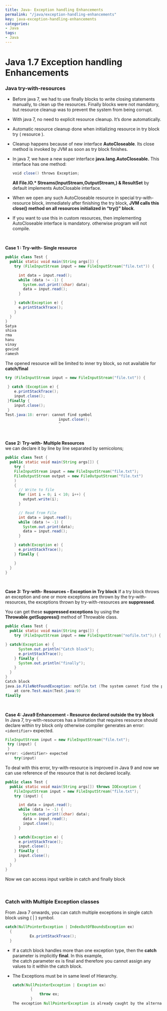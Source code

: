 ```yaml
---
title: Java- Exception handling Enhancements
permalink: "/java/exception-handling-enhancements"
key: java-exception-handling-enhancements
categories:
- Java
tags:
- Java
---
```


Java 1.7 Exception handling Enhancements 
============================================

### Java try-with-resources

-   Before java 7, we had to use finally blocks to write closing statements
    manually, to clean up the resources. Finally blocks were not mandatory, but
    resource cleanup was to prevent the system from being corrupt.

-   With java 7, no need to explicit resource cleanup. It’s done automatically.

-   Automatic resource cleanup done when initializing resource in try block try
    ( resource ).

-   Cleanup happens because of new interface **AutoCloseable**. Its close method
    is invoked by JVM as soon as try block finishes.

-   In java 7, we have a new super interface **java.lang.AutoCloseable.** This
    interface has one method:
    ```java
    void close() throws Exception;
    ```
    **All File.IO.\* Streams(InputStream,OutputStream,) & ResultSet** by default
    implements AutoClosable interface.

-   When we open any such AutoCloseable resource in special try-with-resource
    block, immediately after finishing the try block, **JVM calls this close()
    method on all resources initialized in “try()" block**.

-   If you want to use this in custom resources, then implementing AutoCloseable
    interface is mandatory. otherwise program will not compile.

<br>

**Case 1 : Try-with- Single resource**
```java
public class Test {
  public static void main(String args[]) {
    try (FileInputStream input = new FileInputStream("file.txt")) {

      int data = input.read();
      while (data != -1) {
        System.out.print((char) data);
        data = input.read();
      }

    } catch(Exception e) {
      e.printStackTrace();
    }
  }
}
Satya
shiva
rma
hanu
vinay
govind
ramesh
```


The opened resource will be limited to inner try block, so not available for
**catch/final**
```java
try (FileInputStream input = new FileInputStream("file.txt")) {
 
 } catch (Exception e) { 	 
 	e.printStackTrace();
 	input.close();
 }finally {
 	input.close();
 }
Test.java:18: error: cannot find symbol
                        input.close();
                        ^
```

<br>

**Case 2: Try-with- Multiple Resources**  
we can declare it by line by line separated by semicolons;
```java
public class Test {
  public static void main(String args[]) {
    try (
    FileInputStream input = new FileInputStream("file.txt");
    FileOutputStream output = new FileOutputStream("file.txt")
    ) 
    {
      // Write to file
      for (int i = 0; i < 10; i++) {
        output.write(i);
      }

      // Read from File
      int data = input.read();
      while (data != -1) {
        System.out.print(data);
        data = input.read();
      }

    } catch(Exception e) {
      e.printStackTrace();
    } finally {

    }
  }
}
```
<br>

**Case 3: Try-with- Resources – Exception in Try block**
If a try block throws an exception and one or more exceptions are thrown by the
try-with-resources, the exceptions thrown by try-with-resources are
**suppressed**.

You can get these **suppressed exceptions** by using the
**Throwable**.**getSuppress()** method of Throwable class.
```java
public class Test {
  public static void main(String args[]) {
    try (FileInputStream input = new FileInputStream("nofile.txt");) {

} catch(Exception e) {
      System.out.println("Catch block");
      e.printStackTrace();
    } finally {
      System.out.println("finally");
    }
  }
}
Catch block
java.io.FileNotFoundException: nofile.txt (The system cannot find the path specified)	
	at core.Test.main(Test.java:9)
finally
```

<br>

**Case 4: Java9 Enhancement - Resource declared outside the try block**  
In Java 7, try-with-resources has a limitation that requires resource should
declare within try block only otherwise compiler generates an error:
`<identifier>` expected.
```java
FileInputStream input = new FileInputStream("file.txt");
 try (input) {
 }
error: <identifier> expected
    try(input)
```
To deal with this error, try-with-resource is improved in Java 9 and now we can
use reference of the resource that is not declared locally.
```java
public class Test {
  public static void main(String args[]) throws IOException {
    FileInputStream input = new FileInputStream("file.txt");
    try (input) {

      int data = input.read();
      while (data != -1) {
        System.out.print((char) data);
        data = input.read();
        input.close();
      }

    } catch(Exception e) {
      e.printStackTrace();
      input.close();
    } finally {
      input.close();
    }
  }
}
```
Now we can access input varible in catch and finally block

<br>

### Catch with Multiple Exception classes

From Java 7 onwards, you can catch multiple exceptions in single catch block
using ( \| ) symbol.
```java
catch(NullPointerException | IndexOutOfBoundsException ex)
  {
           Ex.printStackTrace();
  }
```


-   If a catch block handles more than one exception type, then the **catch**
    parameter is implicitly **final**. In this example,
    the catch parameter ex is final and therefore you cannot assign any values
    to it within the catch block.

-   The Exceptions must be in same level of Hierarchy.
    ```java
    catch(NullPointerException | Exception ex)
            {
                throw ex;
            }
    The exception NullPointerException is already caught by the alternative
    ```
